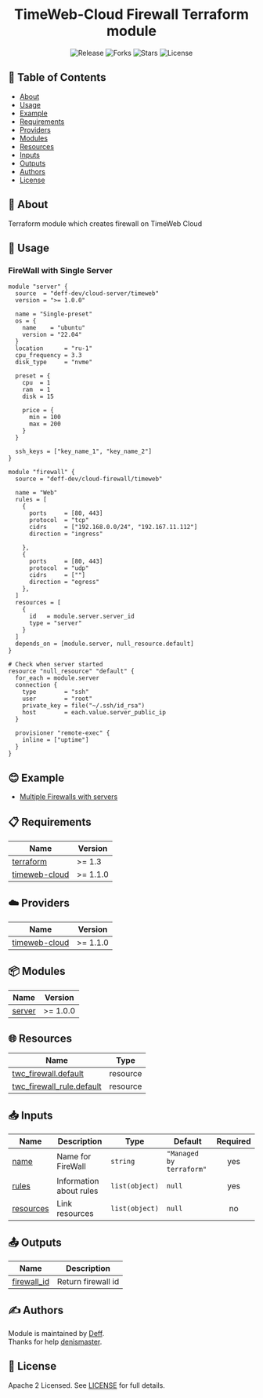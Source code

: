 <h1 align="center">  TimeWeb-Cloud Firewall Terraform module  </h1>


<div align="center">

![Release](https://img.shields.io/github/v/release/deff-dev/terraform-timeweb-cloud-firewall)
![Forks](https://img.shields.io/github/forks/deff-dev/terraform-timeweb-cloud-firewall)
![Stars](https://img.shields.io/github/stars/deff-dev/terraform-timeweb-cloud-firewall)
![License](https://img.shields.io/github/license/deff-dev/terraform-timeweb-cloud-firewall)

</div>


## 📝 Table of Contents

- [About](#about)
- [Usage](#usage)
- [Example](#example)
- [Requirements](#requirements)
- [Providers](#providers)
- [Modules](#modules)
- [Resources](#resources)
- [Inputs](#inputs)
- [Outputs](#outputs)
- [Authors](#authors)
- [License](#license)

## 🧐 About <a name = "about"></a>
Terraform module which creates firewall on TimeWeb Cloud

## 🎈 Usage <a name = "usage"></a>

### FireWall with Single Server
```hcl
module "server" {
  source  = "deff-dev/cloud-server/timeweb"
  version = ">= 1.0.0"

  name = "Single-preset"
  os = {
    name    = "ubuntu"
    version = "22.04"
  }
  location      = "ru-1"
  cpu_frequency = 3.3
  disk_type     = "nvme"

  preset = {
    cpu  = 1
    ram  = 1
    disk = 15

    price = {
      min = 100
      max = 200
    }
  }

  ssh_keys = ["key_name_1", "key_name_2"]
}

module "firewall" {
  source = "deff-dev/cloud-firewall/timeweb"

  name = "Web"
  rules = [
    {
      ports     = [80, 443]
      protocol  = "tcp"
      cidrs     = ["192.168.0.0/24", "192.167.11.112"]
      direction = "ingress"

    },
    {
      ports     = [80, 443]
      protocol  = "udp"
      cidrs     = [""]
      direction = "egress"
    },
  ]
  resources = [
    {
      id   = module.server.server_id
      type = "server"
    }
  ]
  depends_on = [module.server, null_resource.default]
}

# Check when server started
resource "null_resource" "default" {
  for_each = module.server
  connection {
    type        = "ssh"
    user        = "root"
    private_key = file("~/.ssh/id_rsa")
    host        = each.value.server_public_ip
  }

  provisioner "remote-exec" {
    inline = ["uptime"]
  }
}

```

## 😊 Example <a name = "example"></a>

- [Multiple Firewalls with servers](https://github.com/deff-dev/terraform-timeweb-cloud-firewall/tree/main/example)

## 📋 Requirements <a name = "requirements"></a>

| Name | Version |
|------|---------|
| <a name="requirement_terraform"></a> [terraform](https://www.terraform.io/) | >= 1.3 |
| <a name="requirement_timeweb-cloud"></a> [timeweb-cloud](https://registry.terraform.io/providers/timeweb-cloud/timeweb-cloud/latest/docs/) | >= 1.1.0 |

## ☁️ Providers <a name = "providers"></a>

| Name | Version |
|------|---------|
| <a name="provider_timeweb-cloud"></a> [timeweb-cloud](https://registry.terraform.io/providers/timeweb-cloud/timeweb-cloud/latest/docs/) | >= 1.1.0 |

## 📦 Modules <a name = "modules"></a>

| Name | Version |
|------|---------|
| <a name="module_server"></a> [server](https://github.com/deff-dev/terraform-timeweb-cloud-server) | >= 1.0.0 |

## 🌐 Resources <a name = "resources"></a>

| Name | Type |
|------|------|
| [twc_firewall.default](https://registry.terraform.io/providers/timeweb-cloud/timeweb-cloud/latest/docs/resources/firewall) | resource |
| [twc_firewall_rule.default](https://registry.terraform.io/providers/timeweb-cloud/timeweb-cloud/latest/docs/resources/firewall_rule) | resource |

## 📥 Inputs <a name = "inputs"></a>

| Name | Description | Type | Default | Required |
|------|-------------|------|---------|:--------:|
| <a name="input_name"></a> [name](#input\_name) | Name for FireWall | `string` | `"Managed by terraform"` | yes |
| <a name="input_rules"></a> [rules](#input\_rules) | Information about rules | `list(object)` |  `null` | yes |
| <a name="input_resources"></a> [resources](#input\_resources) | Link resources| `list(object)` | `null` | no |

## 📤 Outputs <a name = "outputs"></a>

| Name | Description |
|------|-------------|
| <a name="output_firewall_id"></a> [firewall_id](#output\_firewall\_id) | Return firewall id |

## ✍️ Authors <a name = "authors"></a>

Module is maintained by [Deff](https://github.com/deff-dev). <br>
Thanks for help [denismaster](https://gitlab.com/denismaster).

## 🔑 License <a name = "license"></a>

Apache 2 Licensed. See [LICENSE](https://github.com/deff-dev/terraform-timeweb-cloud-firewall/blob/main/LICENSE) for full details.
